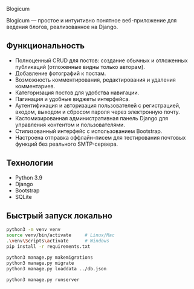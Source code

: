  Blogicum

Blogicum — простое и интуитивно понятное веб-приложение для ведения блогов, реализованное на Django.

## Функциональность

- Полноценный CRUD для постов: создание обычных и отложенных публикаций (отложенные видны только авторам).
- Добавление фотографий к постам.
- Возможность комментирования, редактирования и удаления комментариев.
- Категоризация постов для удобства навигации.
- Пагинация и удобные виджеты интерфейса.
- Аутентификация и авторизация пользователей с регистрацией, входом, выходом и сбросом пароля через электронную почту.
- Кастомизированная административная панель Django для управления контентом и пользователями.
- Стилизованный интерфейс с использованием Bootstrap.
- Настроена отправка оффлайн-писем для тестирования почтовых функций без реального SMTP-сервера.

## Технологии

- Python 3.9
- Django
- Bootstrap
- SQLite

## Быстрый запуск локально

```bash
python3 -m venv venv
source venv/bin/activate     # Linux/Mac
.\venv\Scripts\activate      # Windows
pip install -r requirements.txt

python3 manage.py makemigrations
python3 manage.py migrate
python3 manage.py loaddata ../db.json

python3 manage.py runserver
